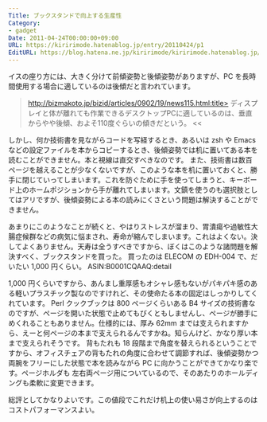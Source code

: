 ```yaml
---
Title: ブックスタンドで向上する生産性
Category:
- gadget
Date: 2011-04-24T00:00:00+09:00
URL: https://kiririmode.hatenablog.jp/entry/20110424/p1
EditURL: https://blog.hatena.ne.jp/kiririmode/kiririmode.hatenablog.jp/atom/entry/8454420450078211095
---
```


イスの座り方には、大きく分けて前傾姿勢と後傾姿勢がありますが、PC を長時間使用する場合に適しているのは後傾だと言われています。
>http://bizmakoto.jp/bizid/articles/0902/19/news115.html:title>
ディスプレイと体が離れても作業できるデスクトップPCに適しているのは、垂直からやや後傾、およそ110度ぐらいの傾きだという。
<<

しかし、何か技術書を見ながらコードを写経するとき、あるいは zsh や Emacs などの設定ファイルを本からコピーするとき、後傾姿勢では机に置いてある本を読むことができません。本と視線は直交すべきなのです。
また、技術書は数百ページを越えることが少なくないですが、このような本を机に置いておくと、勝手に閉じていってしまいます。これを防ぐために手を使ってしまうと、キーボード上のホームポジションから手が離れてしまいます。文鎮を使うのも選択肢としてはアリですが、後傾姿勢による本の読みにくさという問題は解決することができません。

あまりにこのようなことが続くと、やはりストレスが溜まり、胃潰瘍や過敏性大腸症候群などの病気に悩まされ、寿命が縮んでしまいます。これはよくない。決してよくありません。天寿は全うすべきですから、ぼくはこのような諸問題を解決すべく、ブックスタンドを買った。
買ったのは ELECOM の EDH-004 で、だいたい 1,000 円くらい。
ASIN:B0001CQAAQ:detail

1,000 円くらいですから、あんまし重厚感もオシャレ感もないがパキパキ感のある軽いプラスチック製なのですけれど、その使命たる本の固定はしっかりしてくれています。
Perl クックブックは 800 ページくらいある B4 サイズの技術書なのですが、ページを開いた状態で止めてもびくともしませんし、ページが勝手にめくれることもありません。仕様的には、厚み 62mm までは支えられますから、えーと何ページの本まで支えられるんですかね。知らんけど、かなり厚い本まで支えられそうです。
背もたれも 18 段階まで角度を替えられるということですから、オフィスチェアの背もたれの角度に合わせて調節すれば、後傾姿勢かつ両腕をフリーにした状態で本を読みながら PC に向かうことができてかなり楽です。ページホルダも 左右両ページ用についているので、そのあたりのホールディングも柔軟に変更できます。

総評としてかなりよいです。この値段でこれだけ机上の使い易さが向上するのはコストパフォーマンスよい。
